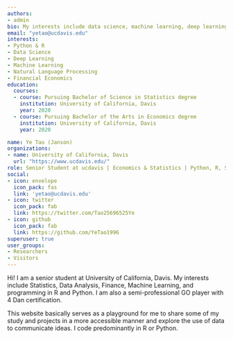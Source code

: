 ```yaml
---
authors:
- admin
bio: My interests include data science, machine learning, deep learning and finance.
email: "yetao@ucdavis.edu"
interests:
- Python & R
- Data Science
- Deep Learning
- Machine Learning
- Natural Language Processing
- Financial Economics
education:
  courses:
  - course: Pursuing Bachelor of Science in Statistics degree
    institution: University of California, Davis
    year: 2020
  - course: Pursuing Bachelor of the Arts in Economics degree
    institution: University of California, Davis
    year: 2020

name: Ye Tao (Janson)
organizations:
- name: University of California, Davis
  url: "https://www.ucdavis.edu/"
role: Senior Student at ucdavis | Economics & Statistics | Python, R, SQL
social:
- icon: envelope
  icon_pack: fas
  link: 'yetao@ucdavis.edu'
- icon: twitter
  icon_pack: fab
  link: https://twitter.com/Tao25696525Ye
- icon: github
  icon_pack: fab
  link: https://github.com/YeTao1996
superuser: true
user_groups:
- Researchers
- Visitors
---
```


Hi! I am a senior student at University of California, Davis. My interests include Statistics, Data Analysis, Finance, Machine Learning, and programming in R and Python. I am also a semi-professional GO player with 4 Dan certification.

This website basically serves as a playground for me to share some of my study and projects in a more accessible manner and explore the use of data to communicate ideas. I code predominantly in R or Python.





